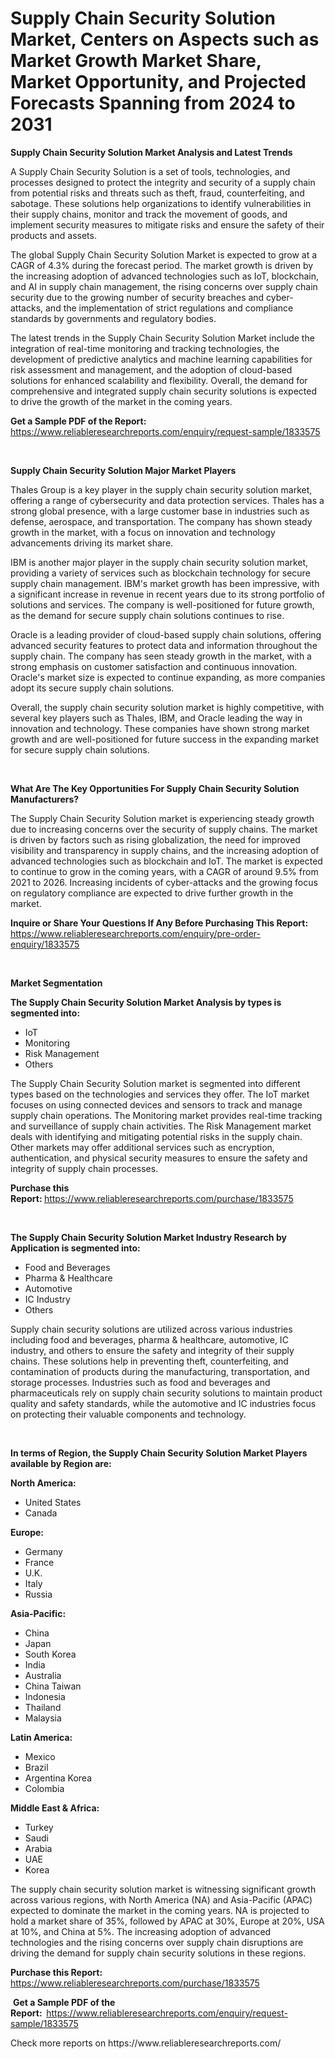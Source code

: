 <p><h1>Supply Chain Security Solution Market, Centers on Aspects such as Market Growth Market Share, Market Opportunity, and Projected Forecasts Spanning from 2024 to 2031</h1></p><p><strong>Supply Chain Security Solution Market Analysis and Latest Trends</strong></p>
<p><p>A Supply Chain Security Solution is a set of tools, technologies, and processes designed to protect the integrity and security of a supply chain from potential risks and threats such as theft, fraud, counterfeiting, and sabotage. These solutions help organizations to identify vulnerabilities in their supply chains, monitor and track the movement of goods, and implement security measures to mitigate risks and ensure the safety of their products and assets.</p><p>The global Supply Chain Security Solution Market is expected to grow at a CAGR of 4.3% during the forecast period. The market growth is driven by the increasing adoption of advanced technologies such as IoT, blockchain, and AI in supply chain management, the rising concerns over supply chain security due to the growing number of security breaches and cyber-attacks, and the implementation of strict regulations and compliance standards by governments and regulatory bodies.</p><p>The latest trends in the Supply Chain Security Solution Market include the integration of real-time monitoring and tracking technologies, the development of predictive analytics and machine learning capabilities for risk assessment and management, and the adoption of cloud-based solutions for enhanced scalability and flexibility. Overall, the demand for comprehensive and integrated supply chain security solutions is expected to drive the growth of the market in the coming years.</p></p>
<p><strong>Get a Sample PDF of the Report:&nbsp;</strong> <a href="https://www.reliableresearchreports.com/enquiry/request-sample/1833575">https://www.reliableresearchreports.com/enquiry/request-sample/1833575</a></p>
<p>&nbsp;</p>
<p><strong>Supply Chain Security Solution Major Market Players</strong></p>
<p><p>Thales Group is a key player in the supply chain security solution market, offering a range of cybersecurity and data protection services. Thales has a strong global presence, with a large customer base in industries such as defense, aerospace, and transportation. The company has shown steady growth in the market, with a focus on innovation and technology advancements driving its market share.</p><p>IBM is another major player in the supply chain security solution market, providing a variety of services such as blockchain technology for secure supply chain management. IBM's market growth has been impressive, with a significant increase in revenue in recent years due to its strong portfolio of solutions and services. The company is well-positioned for future growth, as the demand for secure supply chain solutions continues to rise.</p><p>Oracle is a leading provider of cloud-based supply chain solutions, offering advanced security features to protect data and information throughout the supply chain. The company has seen steady growth in the market, with a strong emphasis on customer satisfaction and continuous innovation. Oracle's market size is expected to continue expanding, as more companies adopt its secure supply chain solutions.</p><p>Overall, the supply chain security solution market is highly competitive, with several key players such as Thales, IBM, and Oracle leading the way in innovation and technology. These companies have shown strong market growth and are well-positioned for future success in the expanding market for secure supply chain solutions.</p></p>
<p>&nbsp;</p>
<p><strong>What Are The Key Opportunities For Supply Chain Security Solution Manufacturers?</strong></p>
<p><p>The Supply Chain Security Solution market is experiencing steady growth due to increasing concerns over the security of supply chains. The market is driven by factors such as rising globalization, the need for improved visibility and transparency in supply chains, and the increasing adoption of advanced technologies such as blockchain and IoT. The market is expected to continue to grow in the coming years, with a CAGR of around 9.5% from 2021 to 2026. Increasing incidents of cyber-attacks and the growing focus on regulatory compliance are expected to drive further growth in the market.</p></p>
<p><strong>Inquire or Share Your Questions If Any Before Purchasing This Report:</strong> <a href="https://www.reliableresearchreports.com/enquiry/pre-order-enquiry/1833575">https://www.reliableresearchreports.com/enquiry/pre-order-enquiry/1833575</a></p>
<p>&nbsp;</p>
<p><strong>Market Segmentation</strong></p>
<p><strong>The Supply Chain Security Solution Market Analysis by types is segmented into:</strong></p>
<p><ul><li>IoT</li><li>Monitoring</li><li>Risk Management</li><li>Others</li></ul></p>
<p><p>The Supply Chain Security Solution market is segmented into different types based on the technologies and services they offer. The IoT market focuses on using connected devices and sensors to track and manage supply chain operations. The Monitoring market provides real-time tracking and surveillance of supply chain activities. The Risk Management market deals with identifying and mitigating potential risks in the supply chain. Other markets may offer additional services such as encryption, authentication, and physical security measures to ensure the safety and integrity of supply chain processes.</p></p>
<p><strong>Purchase this Report:&nbsp;</strong><a href="https://www.reliableresearchreports.com/purchase/1833575">https://www.reliableresearchreports.com/purchase/1833575</a></p>
<p>&nbsp;</p>
<p><strong>The Supply Chain Security Solution Market Industry Research by Application is segmented into:</strong></p>
<p><ul><li>Food and Beverages</li><li>Pharma & Healthcare</li><li>Automotive</li><li>IC Industry</li><li>Others</li></ul></p>
<p><p>Supply chain security solutions are utilized across various industries including food and beverages, pharma & healthcare, automotive, IC industry, and others to ensure the safety and integrity of their supply chains. These solutions help in preventing theft, counterfeiting, and contamination of products during the manufacturing, transportation, and storage processes. Industries such as food and beverages and pharmaceuticals rely on supply chain security solutions to maintain product quality and safety standards, while the automotive and IC industries focus on protecting their valuable components and technology.</p></p>
<p>&nbsp;</p>
<p><strong>In terms of Region, the Supply Chain Security Solution Market Players available by Region are:</strong></p>
<p>
    <p> <strong> North America: </strong>
        <ul>
            <li>United States</li>
            <li>Canada</li>
        </ul>
        </p> 
    <p> <strong> Europe: </strong>
        <ul>
            <li>Germany</li>
            <li>France</li>
            <li>U.K.</li>
            <li>Italy</li>
            <li>Russia</li>
        </ul>
        </p> 
    <p> <strong> Asia-Pacific: </strong>
        <ul>
            <li>China</li>
            <li>Japan</li>
            <li>South Korea</li>
            <li>India</li>
            <li>Australia</li>
            <li>China Taiwan</li>
            <li>Indonesia</li>
            <li>Thailand</li>
            <li>Malaysia</li>
        </ul>
        </p> 
    <p> <strong> Latin America: </strong>
        <ul>
            <li>Mexico</li>
            <li>Brazil</li>
            <li>Argentina Korea</li>
            <li>Colombia</li>
        </ul>
        </p> 
    <p> <strong> Middle East & Africa: </strong>
        <ul>
            <li>Turkey</li>
            <li>Saudi</li>
            <li>Arabia</li>
            <li>UAE</li>
            <li>Korea</li>
        </ul>
    </p>
    </p>
<p><p>The supply chain security solution market is witnessing significant growth across various regions, with North America (NA) and Asia-Pacific (APAC) expected to dominate the market in the coming years. NA is projected to hold a market share of 35%, followed by APAC at 30%, Europe at 20%, USA at 10%, and China at 5%. The increasing adoption of advanced technologies and the rising concerns over supply chain disruptions are driving the demand for supply chain security solutions in these regions.</p></p>
<p><strong>Purchase this Report: </strong><a href="https://www.reliableresearchreports.com/purchase/1833575">https://www.reliableresearchreports.com/purchase/1833575</a></p>
<p>&nbsp;<strong>Get a Sample PDF of the Report:&nbsp;&nbsp;</strong><a href="https://www.reliableresearchreports.com/enquiry/request-sample/1833575">https://www.reliableresearchreports.com/enquiry/request-sample/1833575</a></p>
<p><strong></strong></p>
<p>Check more reports on https://www.reliableresearchreports.com/</p>
